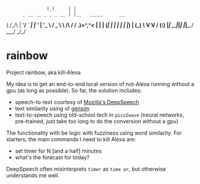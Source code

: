                    (_)     | |                  
          _ __ __ _ _ _ __ | |__   _____      __
(./\_/\  | '__/ _` | | '_ \| '_ \ / _ \ \ /\ / /
.)>^,^<  | | | (_| | | | | | |_) | (_) \ V  V / 
(__(__)  |_|  \__,_|_|_| |_|_.__/ \___/ \_/\_/ 

# rainbow
Project rainbow, aka kill-Alexa 

My idea is to get an end-to-end local version of not-Alexa running without a gpu (as long as possible). So far, the solution includes:

* speech-to-text courtesy of [Mozilla's DeepSpeech](https://github.com/mozilla/DeepSpeech)
* text similarity using of [gensim](https://pypi.org/project/gensim/)
* text-to-speech using old-school tech in `pico2wave` (neural networks, pre-trained, just take too long to do the conversion without a gpu)

The functionality with be logic with fuzziness using word similarity. For starters, the main commands I need to kill Alexa are:

* set timer for N [and a half] minutes
* what's the forecast for today?

DeepSpeech often misinterprets `timer` as `time or`, but otherwise understands me well.
